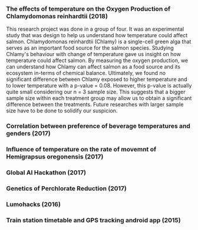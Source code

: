 ### The effects of temperature on the Oxygen Production of Chlamydomonas reinhardtii (2018)
This research project was done in a group of four. It was an experimental study that was design to help us understand how temperature could affect salmon. Chlamydomonas reinhardtii (Chlamy) is a single-cell green alga that serves as an important food source for the salmon species. Studying Chlamy's behaviour with change of temperature gave us insight on how temperature could affect salmon. By measuring the oxygen production, we can understand how Chlamy can affect salmon as a food source and its ecosystem in-terms of chemical balance. Ultimately, we found no significant difference between Chlamy exposed to higher temperature and to lower temperature with a p-value = 0.08. However, this p-value is actually quite small considering our n = 3 sample size. This suggests that a bigger sample size within each treatment group may allow us to obtain a significant difference between the treatments. Future researches with larger sample size have to be done to solidify our suspicion. 

### Correlation between preference of beverage temperatures and genders (2017)

### Influence of temperature on the rate of movemnt of Hemigrapsus oregonensis (2017)

### Global AI Hackathon (2017)

### Genetics of Perchlorate Reduction (2017)

### Lumohacks (2016)

### Train station timetable and GPS tracking android app (2015)